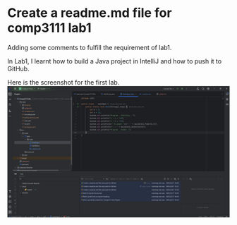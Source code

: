 # Create a readme.md file for comp3111 lab1
Adding some comments to fulfill the requirement of lab1.

In Lab1, I learnt how to build a Java project in IntelliJ and how to push it to GitHub.

Here is the screenshot for the first lab.
![image](screen_shot_for_comp3111_lab1.png)